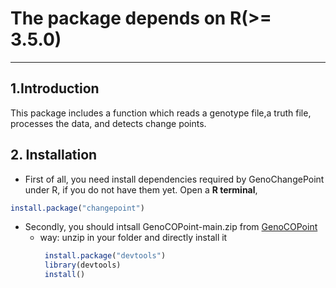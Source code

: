 # The package depends on R(>= 3.5.0)
--------------
## 1.Introduction
This package includes a function which reads a genotype file,a truth file, processes the data, and detects change points.
## 2. Installation
- First of all, you need install dependencies required by GenoChangePoint under R, if you do not have them yet. Open a **R terminal**,
```R
install.package("changepoint")
```
- Secondly, you should intsall GenoCOPoint-main.zip from [GenoCOPoint](https://github.com/StellarMech/GenoCOPoint)
  - way: unzip in your folder and directly install it
    ```R
     install.package("devtools")
     library(devtools)
     install()
    ```